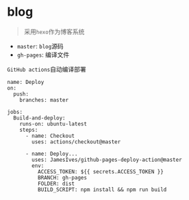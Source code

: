 # blog
> 采用`hexo`作为博客系统

* `master`: `blog`源码
* `gh-pages`: 编译文件

`GitHub actions`自动编译部署
```
name: Deploy
on:
  push:
    branches: master

jobs:
  Build-and-deploy:
    runs-on: ubuntu-latest
    steps:
      - name: Checkout
        uses: actions/checkout@master

      - name: Deploy...
        uses: JamesIves/github-pages-deploy-action@master
        env:
          ACCESS_TOKEN: ${{ secrets.ACCESS_TOKEN }}
          BRANCH: gh-pages
          FOLDER: dist
          BUILD_SCRIPT: npm install && npm run build
```

